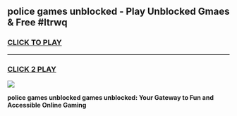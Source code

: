 
## police games unblocked - Play Unblocked Gmaes & Free #ltrwq
<h3>
<a href="https://premium.freeplayer.one?title=police_games_unblocked&ref=01M">CLICK TO PLAY</a></h3>
<hr>

<h3>
<a href="https://premium.freeplayer.one?title=police_games_unblocked&ref=01M">CLICK 2 PLAY</a>
  
</h3>

<a href="https://premium.freeplayer.one?title=police_games_unblocked&ref=01M"><img src="https://clearcache.store/games.png"></a>


**police games unblocked games unblocked: Your Gateway to Fun and Accessible Online Gaming**
